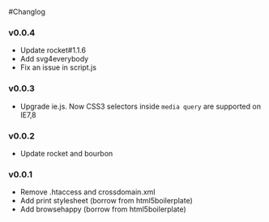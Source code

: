 #Changlog

### v0.0.4 
+ Update rocket#1.1.6
+ Add svg4everybody
+ Fix an issue in script.js

### v0.0.3
+ Upgrade ie.js. Now CSS3 selectors inside `media query` are supported on IE7,8

### v0.0.2
+ Update rocket and bourbon

### v0.0.1
+ Remove .htaccess and crossdomain.xml
+ Add print stylesheet (borrow from html5boilerplate)
+ Add browsehappy (borrow from html5boilerplate)
